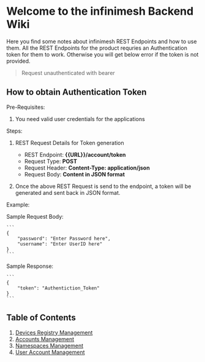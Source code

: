 # Welcome to the infinimesh Backend Wiki

Here you find some notes about infinimesh REST Endpoints and how to use them. All the REST Endpoints for the product requries an Authentication token for them to work. Otherwise you will get below error if the token is not provided.

> Request unauthenticated with bearer

## How to obtain Authentication Token 

Pre-Requisites: 

1. You need valid user credentials for the applications

Steps:

1. REST Request Details for Token generation
   
   - REST Endpoint: **{{URL}}/account/token**
   - Request Type: **POST**
   - Request Header: **Content-Type: application/json**
   - Request Body: **Content in JSON format**
2. Once the above REST Request is send to the endpoint, a token will be generated and sent back in JSON format.

Example:

Sample Request Body:

    ```
    {
        "password": "Enter Password here",
        "username": "Enter UserID here"
    }
    ```

Sample Response:

    ```
    {
        "token": "Authentiction_Token"
    }
    ```
## Table of Contents

1. [Devices Registry Management](UI/REST-Device.md)
2. [Accounts Management](UI/REST-Accounts.md)
3. [Namespaces Management](UI/REST-Namespace.md)
4. [User Account Management](UI/REST-User.md)
